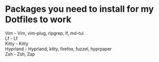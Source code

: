 # Packages you need to install for my Dotfiles to work

Vim - Vim, vim-plug, ripgrep, lf, md-tui   
Lf - Lf  
Kitty - Kitty  
Hyprland - Hyprland, kitty, firefox, fuzzel, hyprpaper  
Zsh - Zsh, Zap  
